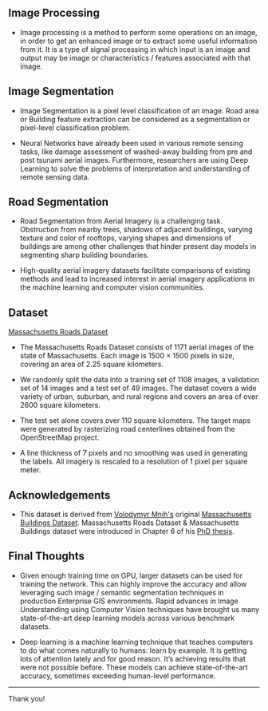 ## Image Processing

* Image processing is a method to perform some operations on an image, in order to get an enhanced image or to extract some useful information from it. It is a type of signal processing in which input is an image and output may be image or characteristics / features associated with that image.

## Image Segmentation

* Image Segmentation is a pixel level classification of an image. Road area or Building feature extraction can be considered as a segmentation or pixel-level classification problem.

* Neural Networks have already been used in various remote sensing tasks, like damage assessment of washed-away building from pre and post tsunami aerial images. Furthermore, researchers are using Deep Learning to solve the problems of interpretation and understanding of remote sensing data.

## Road Segmentation

* Road Segmentation from Aerial Imagery is a challenging task. Obstruction from nearby trees, shadows of adjacent buildings, varying texture and color of rooftops, varying shapes and dimensions of buildings are among other challenges that hinder present day models in segmenting sharp building boundaries.

* High-quality aerial imagery datasets facilitate comparisons of existing methods and lead to increased interest in aerial imagery applications in the machine learning and computer vision communities.

## Dataset

[Massachusetts Roads Dataset](https://www.kaggle.com/balraj98/massachusetts-roads-dataset)

* The Massachusetts Roads Dataset consists of 1171 aerial images of the state of Massachusetts. Each image is 1500 × 1500 pixels in size, covering an area of 2.25 square kilometers.

* We randomly split the data into a training set of 1108 images, a validation set of 14 images and a test set of 49 images. The dataset covers a wide variety of urban, suburban, and rural regions and covers an area of over 2600 square kilometers.

* The test set alone covers over 110 square kilometers. The target maps were generated by rasterizing road centerlines obtained from the OpenStreetMap project.

* A line thickness of 7 pixels and no smoothing was used in generating the labels. All imagery is rescaled to a resolution of 1 pixel per square meter.

## Acknowledgements

* This dataset is derived from [Volodymyr Mnih's](https://www.cs.toronto.edu/~vmnih/) original [Massachusetts Buildings Dataset](https://www.cs.toronto.edu/~vmnih/data/). Massachusetts Roads Dataset & Massachusetts Buildings dataset were introduced in Chapter 6 of his [PhD thesis](https://www.cs.toronto.edu/~vmnih/docs/Mnih_Volodymyr_PhD_Thesis.pdf).

## Final Thoughts

* Given enough training time on GPU, larger datasets can be used for training the network. This can highly improve the accuracy and allow leveraging such image / semantic segmentation techniques in production Enterprise GIS environments. Rapid advances in Image Understanding using Computer Vision techniques have brought us many state-of-the-art deep learning models across various benchmark datasets.

* Deep learning is a machine learning technique that teaches computers to do what comes naturally to humans: learn by example. It is getting lots of attention lately and for good reason. It’s achieving results that were not possible before. These models can achieve state-of-the-art accuracy, sometimes exceeding human-level performance.

---

Thank you!

